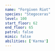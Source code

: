 ```yaml
---
name: "Forgiven Riot"
species: "Stegoceras"
level: 100
start_floor: 62
end_floor: 65
patrol: false
mimic: false
abilities: ['Karma']
---
```

